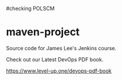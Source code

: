 #checking POLSCM
# maven-project

Source code for James Lee's Jenkins course.

Check out our Latest DevOps PDF book.

https://www.level-up.one/devops-pdf-book
